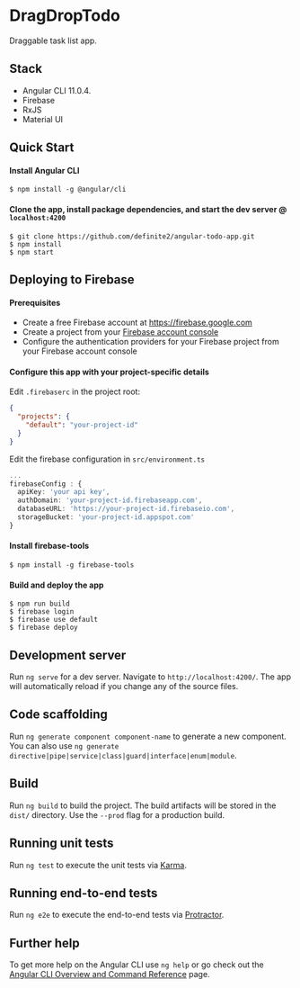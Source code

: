 # DragDropTodo

Draggable task list app.

Stack
-----
- Angular CLI 11.0.4.
- Firebase
- RxJS
- Material UI

Quick Start
-----------

#### Install Angular CLI

```shell
$ npm install -g @angular/cli
```

#### Clone the app, install package dependencies, and start the dev server @ `localhost:4200`

```shell
$ git clone https://github.com/definite2/angular-todo-app.git
$ npm install
$ npm start
```
## Deploying to Firebase
#### Prerequisites
- Create a free Firebase account at https://firebase.google.com
- Create a project from your [Firebase account console](https://console.firebase.google.com)
- Configure the authentication providers for your Firebase project from your Firebase account console

#### Configure this app with your project-specific details

Edit `.firebaserc` in the project root:

```json
{
  "projects": {
    "default": "your-project-id"
  }
}
```

Edit the firebase configuration in `src/environment.ts`

```typescript
...
firebaseConfig : {
  apiKey: 'your api key',
  authDomain: 'your-project-id.firebaseapp.com',
  databaseURL: 'https://your-project-id.firebaseio.com',
  storageBucket: 'your-project-id.appspot.com'
}
```

#### Install firebase-tools
```shell
$ npm install -g firebase-tools
```

#### Build and deploy the app
```shell
$ npm run build
$ firebase login
$ firebase use default
$ firebase deploy
```



## Development server

Run `ng serve` for a dev server. Navigate to `http://localhost:4200/`. The app will automatically reload if you change any of the source files.

## Code scaffolding

Run `ng generate component component-name` to generate a new component. You can also use `ng generate directive|pipe|service|class|guard|interface|enum|module`.

## Build

Run `ng build` to build the project. The build artifacts will be stored in the `dist/` directory. Use the `--prod` flag for a production build.

## Running unit tests

Run `ng test` to execute the unit tests via [Karma](https://karma-runner.github.io).

## Running end-to-end tests

Run `ng e2e` to execute the end-to-end tests via [Protractor](http://www.protractortest.org/).

## Further help

To get more help on the Angular CLI use `ng help` or go check out the [Angular CLI Overview and Command Reference](https://angular.io/cli) page.
